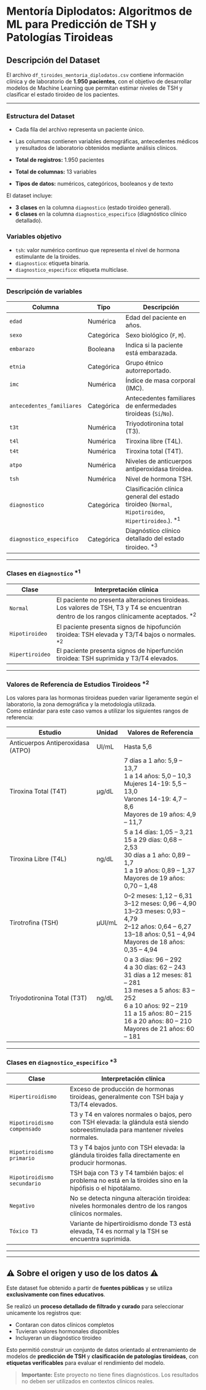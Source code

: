 # Mentoría Diplodatos: Algoritmos de ML para Predicción de TSH y Patologías Tiroideas

## Descripción del Dataset

El archivo `df_tiroides_mentoria_diplodatos.csv` contiene información clínica y de laboratorio de **1.950 pacientes**, con el objetivo de desarrollar modelos de Machine Learning que permitan estimar niveles de TSH y clasificar el estado tiroideo de los pacientes.

---

### Estructura del Dataset

- Cada fila del archivo representa un paciente único. 
- Las columnas contienen variables demográficas, antecedentes médicos y resultados de laboratorio obtenidos mediante análisis clínicos.

- **Total de registros:** 1.950 pacientes  
- **Total de columnas:** 13 variables  
- **Tipos de datos:** numéricos, categóricos, booleanos y de texto

El dataset incluye:
- **3 clases** en la columna `diagnostico` (estado tiroideo general).
- **6 clases** en la columna `diagnostico_especifico` (diagnóstico clínico detallado).

###  Variables objetivo

- `tsh`: valor numérico continuo que representa el nivel de hormona estimulante de la tiroides.
- `diagnostico`: etiqueta binaria.
- `diagnostico_especifico`: etiqueta multiclase.

---

### Descripción  de variables

| Columna                    | Tipo       | Descripción |
|----------------------------|------------|-------------|
| `edad`                     | Numérica   | Edad del paciente en años. |
| `sexo`                     | Categórica | Sexo biológico (`F`, `M`). |
| `embarazo`                 | Booleana   | Indica si la paciente está embarazada. |
| `etnia`                    | Categórica | Grupo étnico autorreportado. |
| `imc`                      | Numérica   | Índice de masa corporal (IMC). |
| `antecedentes_familiares` | Categórica | Antecedentes familiares de enfermedades tiroideas (`Sí`/`No`). |
| `t3t`                      | Numérica   | Triyodotironina total (T3). |
| `t4l`                      | Numérica   | Tiroxina libre (T4L). |
| `t4t`                      | Numérica   | Tiroxina total (T4T). |
| `atpo`                     | Numérica   | Niveles de anticuerpos antiperoxidasa tiroidea. |
| `tsh`                      | Numérica   | Nivel de hormona TSH. |
| `diagnostico`             | Categórica | Clasificación clínica general del estado tiroideo (`Normal`, `Hipotiroideo`, `Hipertiroideo`.). <sup>*1</sup>|
| `diagnostico_especifico`  | Categórica | Diagnóstico clínico detallado del estado tiroideo.  <sup>*3</sup> |

---

### Clases en `diagnostico` <sup>*1</sup>

| Clase           | Interpretación clínica | 
|----------------|------------------------|
| `Normal`       | El paciente no presenta alteraciones tiroideas. Los valores de TSH, T3 y T4 se encuentran dentro de los rangos clínicamente aceptados. <sup>*2</sup> |
| `Hipotiroideo` | El paciente presenta signos de hipofunción tiroidea: TSH elevada y T3/T4 bajos o normales. <sup>*2</sup>  |
| `Hipertiroideo`| El paciente presenta signos de hiperfunción tiroidea: TSH suprimida y T3/T4 elevados. |

---
### Valores de Referencia de Estudios Tiroideos <sup>*2</sup>  
Los valores para las hormonas tiroideas pueden variar ligeramente según el laboratorio, la zona demográfica y la metodología utilizada.  
Como estándar para este caso vamos a utilizar los siguientes rangos de referencia:

| Estudio                           | Unidad   | Valores de Referencia                                                                                     |
|-----------------------------------|----------|------------------------------------------------------------------------------------------------------------|
| Anticuerpos Antiperoxidasa (ATPO) | UI/mL    | Hasta 5,6                                                                                                   |
| Tiroxina Total (T4T)              | µg/dL    | 7 días a 1 año: 5,9 – 13,7 <br> 1 a 14 años: 5,0 – 10,3 <br> Mujeres 14-19: 5,5 – 13,0 <br> Varones 14-19: 4,7 – 8,6 <br> Mayores de 19 años: 4,9 – 11,7 |
| Tiroxina Libre (T4L)              | ng/dL    | 5 a 14 días: 1,05 – 3,21 <br> 15 a 29 días: 0,68 – 2,53 <br> 30 días a 1 año: 0,89 – 1,7 <br> 1 a 19 años: 0,89 – 1,37 <br> Mayores de 19 años: 0,70 – 1,48 |
| Tirotrofina (TSH)                 | μUI/mL   | 0–2 meses: 1,12 – 6,31 <br> 3–12 meses: 0,96 – 4,90 <br> 13–23 meses: 0,93 – 4,79 <br> 2–12 años: 0,64 – 6,27 <br> 13–18 años: 0,51 – 4,94 <br> Mayores de 18 años: 0,35 – 4,94 |
| Triyodotironina Total (T3T)       | ng/dL    | 0 a 3 días: 96 – 292 <br> 4 a 30 días: 62 – 243 <br> 31 días a 12 meses: 81 – 281 <br> 13 meses a 5 años: 83 – 252 <br> 6 a 10 años: 92 – 219 <br> 11 a 15 años: 80 – 215 <br> 16 a 20 años: 80 – 210 <br> Mayores de 21 años: 60 – 181 |


---

### Clases en `diagnostico_especifico` <sup>*3</sup>

| Clase                        | Interpretación clínica |
|-----------------------------|------------------------|
| `Hipertiroidismo`           | Exceso de producción de hormonas tiroideas, generalmente con TSH baja y T3/T4 elevados. |
| `Hipotiroidismo compensado` | T3 y T4 en valores normales o bajos, pero con TSH elevada: la glándula está siendo sobreestimulada para mantener niveles normales. |
| `Hipotiroidismo primario`   | T3 y T4 bajos junto con TSH elevada: la glándula tiroides falla directamente en producir hormonas. |
| `Hipotiroidismo secundario` | TSH baja con T3 y T4 también bajos: el problema no está en la tiroides sino en la hipófisis o el hipotálamo. |
| `Negativo`                  | No se detecta ninguna alteración tiroidea: niveles hormonales dentro de los rangos clínicos normales. |
| `Tóxico T3`                 | Variante de hipertiroidismo donde T3 está elevada, T4 es normal y la TSH se encuentra suprimida. |

---


---

## ⚠️ Sobre el origen y uso de los datos ⚠️

Este dataset fue obtenido a partir de **fuentes públicas** y se utiliza **exclusivamente con fines educativos**.

Se realizó un **proceso detallado de filtrado y curado** para seleccionar unicamente los registros que:

- Contaran con datos clínicos completos  
- Tuvieran valores hormonales disponibles  
- Incluyeran un diagnóstico tiroideo

Esto permitió construir un conjunto de datos orientado al entrenamiento de modelos de **predicción de TSH** y **clasificación de patologías tiroideas**, con **etiquetas verificables** para evaluar el rendimiento del modelo.

> **Importante:** Este proyecto no tiene fines diagnósticos. Los resultados no deben ser utilizados en contextos clínicos reales.



